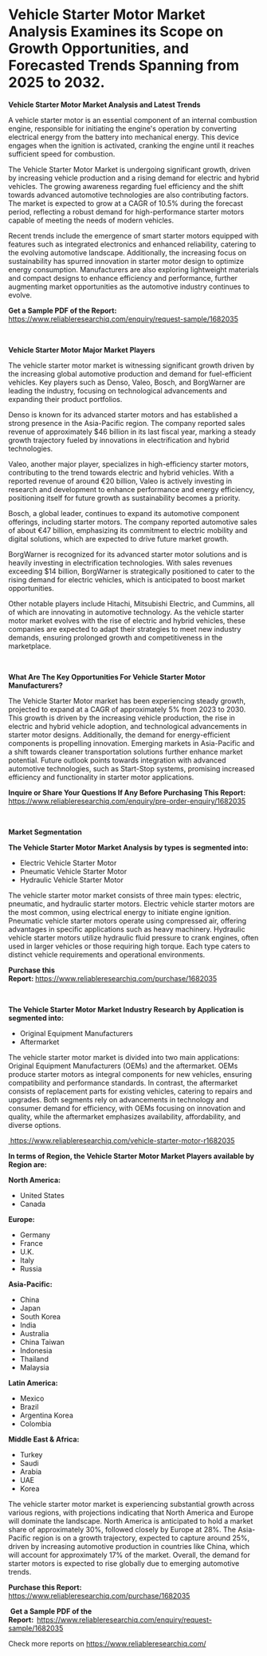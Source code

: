 <p><h1>Vehicle Starter Motor Market Analysis Examines its Scope on Growth Opportunities, and Forecasted Trends Spanning from 2025 to 2032.</h1></p><p><strong>Vehicle Starter Motor Market Analysis and Latest Trends</strong></p>
<p><p>A vehicle starter motor is an essential component of an internal combustion engine, responsible for initiating the engine's operation by converting electrical energy from the battery into mechanical energy. This device engages when the ignition is activated, cranking the engine until it reaches sufficient speed for combustion.</p><p>The Vehicle Starter Motor Market is undergoing significant growth, driven by increasing vehicle production and a rising demand for electric and hybrid vehicles. The growing awareness regarding fuel efficiency and the shift towards advanced automotive technologies are also contributing factors. The market is expected to grow at a CAGR of 10.5% during the forecast period, reflecting a robust demand for high-performance starter motors capable of meeting the needs of modern vehicles. </p><p>Recent trends include the emergence of smart starter motors equipped with features such as integrated electronics and enhanced reliability, catering to the evolving automotive landscape. Additionally, the increasing focus on sustainability has spurred innovation in starter motor design to optimize energy consumption. Manufacturers are also exploring lightweight materials and compact designs to enhance efficiency and performance, further augmenting market opportunities as the automotive industry continues to evolve.</p></p>
<p><strong>Get a Sample PDF of the Report:&nbsp;</strong> <a href="https://www.reliableresearchiq.com/enquiry/request-sample/1682035?utm_campaign=3524&utm_medium=2&utm_source=Github&utm_content=ia&utm_term=30032025&utm_id=vehicle-starter-motor">https://www.reliableresearchiq.com/enquiry/request-sample/1682035</a></p>
<p>&nbsp;</p>
<p><strong>Vehicle Starter Motor Major Market Players</strong></p>
<p><p>The vehicle starter motor market is witnessing significant growth driven by the increasing global automotive production and demand for fuel-efficient vehicles. Key players such as Denso, Valeo, Bosch, and BorgWarner are leading the industry, focusing on technological advancements and expanding their product portfolios.</p><p>Denso is known for its advanced starter motors and has established a strong presence in the Asia-Pacific region. The company reported sales revenue of approximately $46 billion in its last fiscal year, marking a steady growth trajectory fueled by innovations in electrification and hybrid technologies.</p><p>Valeo, another major player, specializes in high-efficiency starter motors, contributing to the trend towards electric and hybrid vehicles. With a reported revenue of around €20 billion, Valeo is actively investing in research and development to enhance performance and energy efficiency, positioning itself for future growth as sustainability becomes a priority.</p><p>Bosch, a global leader, continues to expand its automotive component offerings, including starter motors. The company reported automotive sales of about €47 billion, emphasizing its commitment to electric mobility and digital solutions, which are expected to drive future market growth.</p><p>BorgWarner is recognized for its advanced starter motor solutions and is heavily investing in electrification technologies. With sales revenues exceeding $14 billion, BorgWarner is strategically positioned to cater to the rising demand for electric vehicles, which is anticipated to boost market opportunities.</p><p>Other notable players include Hitachi, Mitsubishi Electric, and Cummins, all of which are innovating in automotive technology. As the vehicle starter motor market evolves with the rise of electric and hybrid vehicles, these companies are expected to adapt their strategies to meet new industry demands, ensuring prolonged growth and competitiveness in the marketplace.</p></p>
<p>&nbsp;</p>
<p><strong>What Are The Key Opportunities For Vehicle Starter Motor Manufacturers?</strong></p>
<p><p>The Vehicle Starter Motor market has been experiencing steady growth, projected to expand at a CAGR of approximately 5% from 2023 to 2030. This growth is driven by the increasing vehicle production, the rise in electric and hybrid vehicle adoption, and technological advancements in starter motor designs. Additionally, the demand for energy-efficient components is propelling innovation. Emerging markets in Asia-Pacific and a shift towards cleaner transportation solutions further enhance market potential. Future outlook points towards integration with advanced automotive technologies, such as Start-Stop systems, promising increased efficiency and functionality in starter motor applications.</p></p>
<p><strong>Inquire or Share Your Questions If Any Before Purchasing This Report:</strong> <a href="https://www.reliableresearchiq.com/enquiry/pre-order-enquiry/1682035?utm_campaign=3524&utm_medium=2&utm_source=Github&utm_content=ia&utm_term=30032025&utm_id=vehicle-starter-motor">https://www.reliableresearchiq.com/enquiry/pre-order-enquiry/1682035</a></p>
<p>&nbsp;</p>
<p><strong>Market Segmentation</strong></p>
<p><strong>The Vehicle Starter Motor Market Analysis by types is segmented into:</strong></p>
<p><ul><li>Electric Vehicle Starter Motor</li><li>Pneumatic Vehicle Starter Motor</li><li>Hydraulic Vehicle Starter Motor</li></ul></p>
<p><p>The vehicle starter motor market consists of three main types: electric, pneumatic, and hydraulic starter motors. Electric vehicle starter motors are the most common, using electrical energy to initiate engine ignition. Pneumatic vehicle starter motors operate using compressed air, offering advantages in specific applications such as heavy machinery. Hydraulic vehicle starter motors utilize hydraulic fluid pressure to crank engines, often used in larger vehicles or those requiring high torque. Each type caters to distinct vehicle requirements and operational environments.</p></p>
<p><strong>Purchase this Report:&nbsp;</strong><a href="https://www.reliableresearchiq.com/purchase/1682035?utm_campaign=3524&utm_medium=2&utm_source=Github&utm_content=ia&utm_term=30032025&utm_id=vehicle-starter-motor">https://www.reliableresearchiq.com/purchase/1682035</a></p>
<p>&nbsp;</p>
<p><strong>The Vehicle Starter Motor Market Industry Research by Application is segmented into:</strong></p>
<p><ul><li>Original Equipment Manufacturers</li><li>Aftermarket</li></ul></p>
<p><p>The vehicle starter motor market is divided into two main applications: Original Equipment Manufacturers (OEMs) and the aftermarket. OEMs produce starter motors as integral components for new vehicles, ensuring compatibility and performance standards. In contrast, the aftermarket consists of replacement parts for existing vehicles, catering to repairs and upgrades. Both segments rely on advancements in technology and consumer demand for efficiency, with OEMs focusing on innovation and quality, while the aftermarket emphasizes availability, affordability, and diverse options.</p></p>
<p><a href="https://www.reliableresearchiq.com/vehicle-starter-motor-r1682035?utm_campaign=3524&utm_medium=2&utm_source=Github&utm_content=ia&utm_term=30032025&utm_id=vehicle-starter-motor">&nbsp;https://www.reliableresearchiq.com/vehicle-starter-motor-r1682035</a></p>
<p><strong>In terms of Region, the Vehicle Starter Motor Market Players available by Region are:</strong></p>
<p>
    <p> <strong> North America: </strong>
        <ul>
            <li>United States</li>
            <li>Canada</li>
        </ul>
        </p> 
    <p> <strong> Europe: </strong>
        <ul>
            <li>Germany</li>
            <li>France</li>
            <li>U.K.</li>
            <li>Italy</li>
            <li>Russia</li>
        </ul>
        </p> 
    <p> <strong> Asia-Pacific: </strong>
        <ul>
            <li>China</li>
            <li>Japan</li>
            <li>South Korea</li>
            <li>India</li>
            <li>Australia</li>
            <li>China Taiwan</li>
            <li>Indonesia</li>
            <li>Thailand</li>
            <li>Malaysia</li>
        </ul>
        </p> 
    <p> <strong> Latin America: </strong>
        <ul>
            <li>Mexico</li>
            <li>Brazil</li>
            <li>Argentina Korea</li>
            <li>Colombia</li>
        </ul>
        </p> 
    <p> <strong> Middle East & Africa: </strong>
        <ul>
            <li>Turkey</li>
            <li>Saudi</li>
            <li>Arabia</li>
            <li>UAE</li>
            <li>Korea</li>
        </ul>
    </p>
    </p>
<p><p>The vehicle starter motor market is experiencing substantial growth across various regions, with projections indicating that North America and Europe will dominate the landscape. North America is anticipated to hold a market share of approximately 30%, followed closely by Europe at 28%. The Asia-Pacific region is on a growth trajectory, expected to capture around 25%, driven by increasing automotive production in countries like China, which will account for approximately 17% of the market. Overall, the demand for starter motors is expected to rise globally due to emerging automotive trends.</p></p>
<p><strong>Purchase this Report: </strong><a href="https://www.reliableresearchiq.com/purchase/1682035?utm_campaign=3524&utm_medium=2&utm_source=Github&utm_content=ia&utm_term=30032025&utm_id=vehicle-starter-motor">https://www.reliableresearchiq.com/purchase/1682035</a></p>
<p>&nbsp;<strong>Get a Sample PDF of the Report:&nbsp;&nbsp;</strong><a href="https://www.reliableresearchiq.com/enquiry/request-sample/1682035?utm_campaign=3524&utm_medium=2&utm_source=Github&utm_content=ia&utm_term=30032025&utm_id=vehicle-starter-motor">https://www.reliableresearchiq.com/enquiry/request-sample/1682035</a></p>
<p><strong></strong></p>
<p>Check more reports on <a href="https://www.reliableresearchiq.com/?utm_campaign=3524&utm_medium=2&utm_source=Github&utm_content=ia&utm_term=30032025&utm_id=vehicle-starter-motor">https://www.reliableresearchiq.com/</a></p>